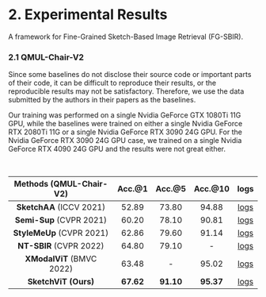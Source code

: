 # 2. Experimental Results

A framework for Fine-Grained Sketch-Based Image Retrieval (FG-SBIR).

### 2.1 QMUL-Chair-V2

Since some baselines do not disclose their source code or important parts of their code, it can be difficult to reproduce their results, or the reproducible results may not be satisfactory. Therefore, we use the data submitted by the authors in their papers as the baselines.

Our training was performed on a single Nvidia GeForce GTX 1080Ti 11G GPU, while the baselines were trained on either a single Nvidia GeForce RTX 2080Ti 11G or a single Nvidia GeForce RTX 3090 24G GPU. For the Nvidia GeForce RTX 3090 24G GPU case, we trained on a single Nvidia GeForce RTX 4090 24G GPU and the results were not great either.

<br>

<div align=left>

| Methods (QMUL-Chair-V2) |  Acc.@1  |  Acc.@5  |  Acc.@10  |  logs  |
|:--------:|:--------:|:--------:|:--------:|:--------:|
| **SketchAA** (ICCV 2021) | 52.89 | 73.80 | 94.88 |  [logs](https://openaccess.thecvf.com/content/ICCV2021/papers/Yang_SketchAA_Abstract_Representation_for_Abstract_Sketches_ICCV_2021_paper.pdf)  |
| **Semi-Sup** (CVPR 2021) | 60.20 | 78.10 | 90.81 |  [logs](https://arxiv.org/abs/2103.13990)  |
| **StyleMeUp** (CVPR 2021) | 62.86 | 79.60 | 91.14 |  [logs](https://arxiv.org/abs/2103.15706)  |
| **NT-SBIR** (CVPR 2022) | 64.80 | 79.10 | - |  [logs](https://arxiv.org/abs/2203.14817)  |
| **XModalViT** (BMVC 2022) | 63.48 | - | 95.02 |  [logs](https://arxiv.org/abs/2210.10486)  |
| **SketchViT (Ours)** | **67.62** | **91.10** | **95.37** |  [logs](./logs/ours.log)  |

</div>

